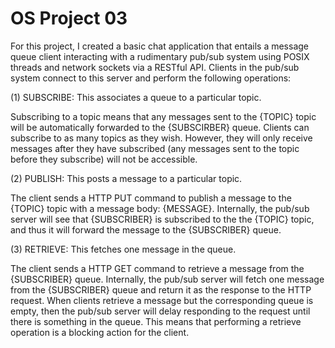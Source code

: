 # OS Project 03

For this project, I created a basic chat application that entails a message queue client interacting with a rudimentary pub/sub system using POSIX threads and network sockets via a RESTful API. Clients in the pub/sub system connect to this server and perform the following operations:

(1) SUBSCRIBE: This associates a queue to a particular topic.

Subscribing to a topic means that any messages sent to the {TOPIC} topic will be automatically forwarded to the {SUBSCIRBER} queue. Clients can subscribe to as many topics as they wish. However, they will only receive messages after they have subscribed (any messages sent to the topic before they subscribe) will not be accessible.

(2) PUBLISH: This posts a message to a particular topic.

The client sends a HTTP PUT command to publish a message to the {TOPIC} topic with a message body: {MESSAGE}. Internally, the pub/sub server will see that {SUBSCRIBER} is subscribed to the the {TOPIC} topic, and thus it will forward the message to the {SUBSCRIBER} queue.

(3) RETRIEVE: This fetches one message in the queue.

The client sends a HTTP GET command to retrieve a message from the {SUBSCRIBER} queue. Internally, the pub/sub server will fetch one message from the {SUBSCRIBER} queue and return it as the response to the HTTP request. When clients retrieve a message but the corresponding queue is empty, then the pub/sub server will delay responding to the request until there is something in the queue. This means that performing a retrieve operation is a blocking action for the client.
